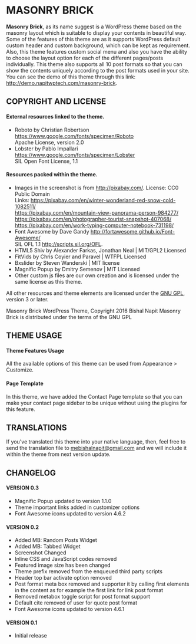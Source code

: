 # MASONRY BRICK
**Masonry Brick**, as its name suggest is a WordPress theme based on the masonry layout which is suitable to display your contents in beautiful way. Some of the features of this theme are as it supports WordPress default custom header and custom background, which can be kept as requirement. Also, this theme features custom social menu and also you have the ability to choose the layout option for each of the different pages/posts individually. This theme also supports all 10 post formats so that you can show the contents uniquely according to the post formats used in your site. You can see the demo of this theme through this link: http://demo.napitwptech.com/masonry-brick.

## COPYRIGHT AND LICENSE
#### External resources linked to the theme.
* Roboto by Christian Robertson https://www.google.com/fonts/specimen/Roboto  
  Apache License, version 2.0
* Lobster by Pablo Impallari https://www.google.com/fonts/specimen/Lobster  
  SIL Open Font License, 1.1

#### Resources packed within the theme.
* Images in the screenshot is from http://pixabay.com/. License: CC0 Public Domain  
    Links: https://pixabay.com/en/winter-wonderland-red-snow-cold-1082511/  
           https://pixabay.com/en/mountain-view-panorama-person-984277/  
           https://pixabay.com/en/photographer-tourist-snapshot-407068/  
           https://pixabay.com/en/work-typing-computer-notebook-731198/  
* Font Awesome by Dave Gandy http://fortawesome.github.io/Font-Awesome/  
  SIL OFL 1.1 http://scripts.sil.org/OFL.
* HTML5 Shiv by Alexander Farkas, Jonathan Neal | MIT/GPL2 Licensed
* FitVids by Chris Coyier and Paravel | WTFPL Licensed
* Bxslider by Steven Wanderski | MIT license
* Magnific Popup by Dmitry Semenov | MIT Licensed
* Other custom js files are our own creation and is licensed under the same license as this theme.

All other resources and theme elements are licensed under the [GNU GPL](http://www.gnu.org/licenses/gpl-3.0.txt), version 3 or later.

Masonry Brick WordPress Theme, Copyright 2016 Bishal Napit
Masonry Brick is distributed under the terms of the GNU GPL

## THEME USAGE
#### Theme Features Usage
All the available options of this theme can be used from Appearance > Customize.

#### Page Template
In this theme, we have added the Contact Page template so that you can make your contact page sidebar to be unique without using the plugins for this feature.

## TRANSLATIONS
If you've translated this theme into your native language, then, feel free to send the translation file to mebishalnapit@gmail.com and we will include it within the theme from next version update.

## CHANGELOG
#### VERSION 0.3
* Magnific Popup updated to version 1.1.0
* Theme important links added in customizer options
* Font Awesome icons updated to version 4.6.2

#### VERSION 0.2
* Added MB: Random Posts Widget
* Added MB: Tabbed Widget
* Screenshot Changed
* Inline CSS and JavaScript codes removed
* Featured image size has been changed
* Theme prefix removed from the enqueued third party scripts
* Header top bar activate option removed
* Post format meta box removed and supporter it by calling first elements in the content as for example the first link for link post format
* Removed metabox toggle script for post format support
* Default cite removed of user for quote post format
* Font Awesome icons updated to version 4.6.1

#### VERSION 0.1
* Initial release